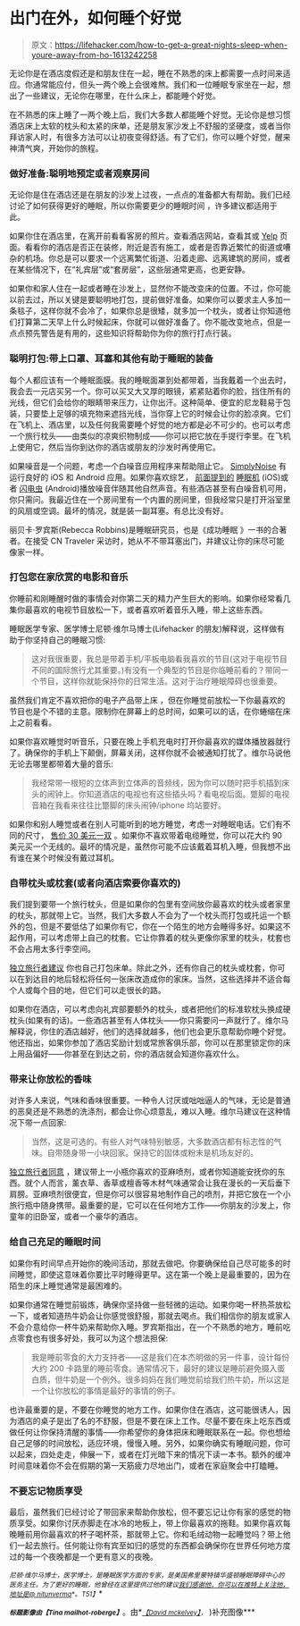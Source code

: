 # 出门在外，如何睡个好觉

> 原文：<https://lifehacker.com/how-to-get-a-great-nights-sleep-when-youre-away-from-ho-1613242258>

无论你是在酒店度假还是和朋友住在一起，睡在不熟悉的床上都需要一点时间来适应。你通常能应付，但头一两个晚上会很难熬。我们和一位睡眠专家坐在一起，想出了一些建议，无论你在哪里，在什么床上，都能睡个好觉。



在不熟悉的床上睡了一两个晚上后，我们大多数人都能睡个好觉。无论你是想习惯酒店床上太软的枕头和太紧的床单，还是朋友家沙发上不舒服的坚硬度，或者当你拜访家人时，有很多方法可以让初夜变得舒适。有了它们，你可以睡个好觉，醒来神清气爽，开始你的旅程。

### 做好准备:聪明地预定或者观察房间

无论你是住在酒店还是在朋友的沙发上过夜，一点点的准备都大有帮助。我们已经讨论了如何获得更好的睡眠，所以你需要更少的睡眠时间 ，许多建议都适用于此。

如果你住在酒店里，在离开前看看客房的照片。查看酒店网站，查看其或 [Yelp](http://yelp.com/) 页面。看看你的酒店是否正在装修，附近是否有施工，或者是否靠近繁忙的街道或嘈杂的机场。你总是可以要求一个远离繁忙街道、沿着走廊、远离建筑的房间，或者在某些情况下，在“礼宾层”或“套房层”，这些层通常更高，也更安静。

如果你和家人住在一起或者睡在沙发上，显然你不能改变床的位置。不过，你可能以前去过，所以关键是要聪明地打包，提前做好准备。如果你可以要求主人多加一条毯子，这样你就不会冷了，如果你总是很矮，就多加一个枕头，或者让你知道他们打算第二天早上什么时候起床，你就可以做好准备了。你不能改变地点，但是一点点预先警告是有用的，这些知识将帮助你为你的旅行打点行装。

### 聪明打包:带上口罩、耳塞和其他有助于睡眠的装备

每个人都应该有一个睡眠面膜。我的睡眠面罩到处都带着，当我戴着一个出去时，我会去一元店买另一个。你可以买又大又厚的眼镜，紧紧贴着你的脸，挡住所有的光线，但它们会给你的眼睛带来压力，让你出汗。这种简单、便宜的尼龙鞋易于包装，只要垫上足够的填充物来遮挡光线，当你穿上它的时候会让你的脸凉爽。它们在飞机上、酒店里，以及任何我需要睡个好觉的地方都是必不可少的。也可以考虑一个旅行枕头——由类似的凉爽织物制成——你可以把它放在手提行李里。在飞机上使用它，然后当你到达你的酒店或朋友的沙发时再使用它。

如果噪音是一个问题，考虑一个白噪音应用程序来帮助阻止它。 [SimplyNoise](http://www.simplynoise.com/) 有运行良好的 iOS 和 Android 应用。如果你喜欢综艺， [前面提到的](http://lifehacker.com/sleep-machine-for-iphone-plays-ambient-sounds-and-music-5847585) [睡眠机](https://itunes.apple.com/us/app/sleep-machine/id323061162?mt=8) (iOS)或者 [闪电虫](https://play.google.com/store/apps/details?id=com.media1908.lightningbug) (Android)播放噪音伴随其他自然声音。有些酒店甚至有白噪音机可用，你只需问。我最近住在一个房间里有一个内置的房间里，但我经常只是打开浴室里的风扇或空调。最坏的情况，就是装一副耳塞。有总比没有好。

丽贝卡·罗宾斯(Rebecca Robbins)是睡眠研究员，也是《成功睡眠 》一书的合著者。在接受 CN Traveler 采访时，她从不不带耳塞出门，并建议让你的床尽可能像家一样。

### 打包您在家欣赏的电影和音乐

你睡前和刚睡醒时做的事情会对你第二天的精力产生巨大的影响。如果你经常看几集你最喜欢的电视节目放松一下，或者喜欢听着音乐入睡，带上这些东西。

睡眠医学专家、医学博士尼顿·维尔马博士(Lifehacker 的朋友)解释说，这样做有助于你坚持自己的睡眠习惯:

> 这对我很重要，我总是带着手机/平板电脑看我喜欢的节目(这对于电视节目不同的国际旅行尤其重要。)有没有一个典型的节目是你临睡前看的？带同一个节目，这样你就能保持你的日常生活。这对于治疗睡眠障碍也很重要。

虽然我们肯定不喜欢把你的电子产品带上床 ，但在你睡觉前放松一下你最喜欢的节目也是个不错的主意。限制你在屏幕上的总时间，如果可以的话，在你蜷缩在床上之前看看。

如果你喜欢睡觉时听音乐，只要在晚上手机充电时打开你最喜欢的媒体播放器就行了。确保你的手机上下颠倒，屏幕关闭，这样你就不会被通知打扰了。维尔马说他无论去哪里都带着大量的音乐:

> 我经常带一根短的立体声到立体声的音频线，因为你可以随时把手机插到床头的闹钟上。你知道酒店的电视也有这些插头吗？看电视后面。蹩脚的电视音箱在我看来往往比蹩脚的床头闹钟/iphone 坞站要好。

如果你和别人睡觉或者在别人可能听到的地方睡觉，考虑一对睡眠电话。它们有不同的尺寸， [售价 30 美元一双](https://www.amazon.com/dp/B0046H8ZHS?asc_campaign=InlineText&asc_refurl=https://lifehacker.com/how-to-get-a-great-nights-sleep-when-youre-away-from-ho-1613242258&asc_source=&linkCode=ogi&psc=1&smid=ATVPDKIKX0DER&tag=kinjalifehackerlink-20&th=1) 。如果你不喜欢带着电缆睡觉，你可以花大约 90 美元买一个无线的。最坏的情况是，虽然你可能不应该戴着耳机入睡，但我想不出有谁在某个时候没有戴过耳机。

### 自带枕头或枕套(或者向酒店索要你喜欢的)

我们提到要带一个旅行枕头，但是如果你的包里有空间放你最喜欢的枕头或者家里的枕头，那就带上它。当然，我们大多数人不会为了一个枕头而打包或托运一个额外的包，但是不要低估了如果你有它，你在一个陌生的地方会睡得多好。如果这不起作用，可以考虑带上自己的枕套。它让你靠着的枕头更像你家里的枕头，枕套也不会占用太多行李空间。

[独立旅行者建议](http://www.independenttraveler.com/travel-tips/hotel-and-b-and-b/33-ways-to-sleep-better-at-a-hotel) 你也自己打包床单。除此之外，还有你自己的枕头或枕套，你可以在到达目的地后轻松将任何一张床改造成你的家床。当然，这些选择并不适合每个人或每个目的地，但它们可以走很长的路。

如果你在酒店，可以考虑向礼宾部要额外的枕头，或者把他们的标准软枕头换成硬枕头(如果有的话)。一些酒店甚至有人体枕头——你只需要问一声就行了。维尔马解释说，你住的酒店越好，他们的选择就越多，他们也会更乐意帮助你睡个好觉。他还指出，如果你参加了酒店奖励计划或常旅客俱乐部，你可以在那里锁定你的床上用品偏好——你甚至在到达之前，你的酒店就会知道你喜欢什么。

### 带来让你放松的香味

对许多人来说，气味和香味很重要。一种令人讨厌或咄咄逼人的气味，无论是普通的恶臭还是不熟悉的洗涤剂，都会让你心烦意乱，难以入睡。维尔马建议在这种情况下带一点回家:

> 当然，这是可选的。有些人对气味特别敏感，大多数酒店都有标志性的气味。自带随身带一小块回家。保持它的固体或粉末是机场友好的。

[独立旅行者同意](http://www.independenttraveler.com/travel-tips/hotel-and-b-and-b/33-ways-to-sleep-better-at-a-hotel) ，建议带上一小瓶你喜欢的亚麻喷剂，或者你知道能安抚你的东西。就个人而言，薰衣草、香草或檀香等木材气味通常会让我在漫长的一天后垂下肩膀。亚麻喷剂很便宜，但是你可以很容易地制作自己的喷剂，并把它放在一个小旅行瓶中随身携带。最重要的是，它可以在任何地方工作——你朋友的沙发上，你童年的旧卧室，或者一个豪华的酒店。

### 给自己充足的睡眠时间

如果你有时间早点开始你的晚间活动，那就去做吧。你要确保给自己尽可能多的时间睡觉，即使这意味着你要比平时睡得更早。这在第一个晚上是最重要的，因为在陌生的床上睡觉通常是最困难的。

如果你通常在睡觉前锻炼，确保你坚持做一些轻微的运动。如果你喝一杯热茶放松一下，或者知道热牛奶会让你感觉很舒服，那就去喝点。我们相信你的朋友或家人不会介意给你一杯牛奶来帮助你入睡。罗宾斯指出，在一个不熟悉的地方，睡前吃点零食也有很多好处，我可以为这个想法担保:

> 我是睡前零食的大力支持者——这是我们在本杰明做的另一件事，设计每份大约 200 卡路里的睡前零食。通常情况下，最好的建议是睡前避免摄入蛋白质，但牛奶是一个例外。很多妈妈在我们睡觉前给我们热牛奶，所以这是一个让你放松的事情是最好的事情的例子。

也许最重要的是，不要在你睡觉的地方工作。如果你住在酒店，这可能很诱人，因为酒店的桌子是出了名的不舒服，但是不要在床上工作。尽量不要在床上吃东西或做任何让你保持清醒的事情——你希望你的身体把床和睡眠联系在一起。你也想给自己足够的时间放松，适应环境，慢慢入睡。另外，如果你确实有睡眠问题，你可以起来，四处走走，伸展一下，或者在灯光暗下来的情况下读一本书。额外的缓冲时间意味着你不会在假期的第一天筋疲力尽地出门，或者在家庭聚会中打瞌睡。

### 不要忘记物质享受

最后，虽然我们已经讨论了带回家来帮助你放松，但不要忘记让你有家的感觉的物质享受。如果你讨厌赤脚走在冰冷的地板上，带上你最喜欢的拖鞋。如果你喜欢每晚睡前用你最喜欢的杯子喝杯茶，那就带上它。你和毛绒动物一起睡觉吗？带上他们一起去旅行。任何能让你有宾至如归的感觉的东西都会确保你在世界任何地方度过的每一个夜晚都是一个更有意义的夜晚。

<small>*尼顿·维尔马博士，医学博士，是睡眠医学方面的专家，是美国弗里蒙特镇华盛顿睡眠障碍中心*</small>[<small></small>](http://www.washingtonsleep.com/)*<small>*的医务主任。为了更好的睡眠，他曾经在这里提供过他的建议*</small><small></small>*[<small>*我们感谢他，你可以在推特上关注他，地址是*</small>](http://lifehacker.com/end-your-insomnia-snoring-and-other-common-sleep-prob-5798884)[<small>*@ nitunverma*</small>](http://twitter.com/nitunverma)<small>*。*T51】</small>**

**<small>*标题影像由*</small><small>*【Tina mailhot-roberge】*</small>**。由*[<small>*【David mckelvey】*</small>](https://www.flickr.com/photos/dgmckelvey/6909108060)<small>*，*</small> )补充图像***
